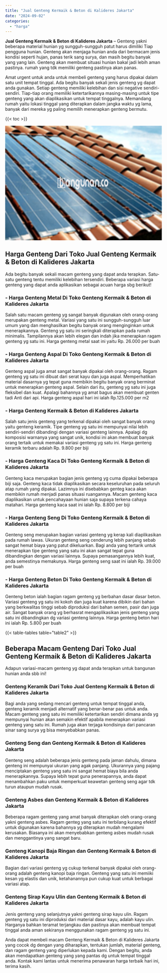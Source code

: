 ```yaml
---
title: "Jual Genteng Kermaik & Beton di Kalideres Jakarta"
date: "2024-09-02"
categories: 
  - "harga"
---
```


**Jual Genteng Kermaik & Beton di Kalideres Jakarta** – Genteng yakni beberapa material hunian yg sungguh-sungguh patut harus dimiliki Tiap pengguna hunian. Genteng akan menjaga hunian anda dari bermacam jenis kondisi seperti hujan, panas terik sang surya, dan masih begitu banyak yang yang lain. Genteng akan membuat situasi hunian bakal jadi lebih aman pastinya. rumah yang tdk memiliki genteng pastinya akan panas.

Amat urgent untuk anda untuk membeli genteng yang harus dipakai dalam satu unit tempat tinggal. Ada begitu banyak sekali jenis genteng yg dapat anda gunakan. Setiap genteng memiliki kelebihan dan sisi negative sendiri-sendiri. Tiap-tiap orang memiliki ketertarikannya masing-masing untuk tipe genteng yang akan diaplikasikan untuk tempat tinggalnya. Memandang rumah yaitu lokasi tinggal yang diterapkan dalam jangka waktu yg lama, banyak dari mereka yg paling memilih menerapkan genteng bermutu.

{{< toc >}}

![Jual Genteng Kermaik & Beton di Kalideres Jakarta](/images/genteng-minimalis-murah02.png)

## Harga Genteng Dari Toko Jual Genteng Kermaik & Beton di Kalideres Jakarta

Ada begitu banyak sekali macam genteng yang dapat anda terapkan. Satu-satu genteng tentu memiliki kelebihan tersendiri. Beberapa variasi harga genteng yang dapat anda aplikasikan sebagai acuan harga sbg berikut!

### \- Harga Genteng Metal Di Toko Genteng Kermaik & Beton di Kalideres Jakarta

Salah satu macam genteng yg sangat banyak digunakan oleh orang-orang merupakan genteng metal. Variasi yang satu ini sungguh-sungguh luar umum yang dan menghasilkan begitu banyak orang menginginkan untuk menerapkannya. Genteng yg satu ini seringkali diterapkan pada rumah minimalis. Tampilannya akan lebih elegan dan indah jika menerapkan ragam genteng yg satu ini. Harga genteng metal saat ini yaitu Rp. 26.000 per buah

### \- Harga Genteng Aspal Di Toko Genteng Kermaik & Beton di Kalideres Jakarta

Genteng aspal juga amat sangat banyak dipakai oleh orang-orang. Ragam genteng yg satu ini dibuat dari serat kayu dan juga aspal. Memperhatikan material dasarnya yg tepat guna membikin begitu banyak orang berminat untuk menerapkan genteng aspal. Selain dari itu, genteng yg satu ini juga fleksibel dan kuat. Apalagi bahannya yg amat bagus akan membuat genten tadi Anti dari api. Harga genteng aspal hari ini ialah Rp.125.000 per m2

### \- Harga Genteng Kermaik & Beton di Kalideres Jakarta

Salah satu jenis genteng yang terkenal dipakai oleh sangat banyak orang yaitu genteng keramik. Tipe genteng yg satu ini mempunyai nilai lebih sendiri-sendiri dibandingi dengan variasi genteng lainnya. Apalagi dg komposisi warnanya yang sangat unik, kondisi ini akan membuat banyak orang tertaik untuk memakai variasi genteng yg satu ini. Harga genteng keramik terbaru adalah Rp. 9.800 per biji

### \- Harga Genteng Kaca Di Toko Genteng Kermaik & Beton di Kalideres Jakarta

Genteng kaca merupakan bagian jenis genteng yg cuma dipakai beberapa biji saja. Genteng kaca tidak diaplikasikan secara keseluruhan pada seluruh atap rumah yang dipakai. Lazimnya ini disebabkan genteg kaca akan membikin rumah menjadi panas situasi ruangannya. Macam genteng kaca diaplikasikan untuk pencahayaan hunian saja supaya terkena cahaya matahari. Harga genteng kaca saat ini ialah Rp. 8.800 per biji

### \- Harga Genteng Seng Di Toko Genteng Kermaik & Beton di Kalideres Jakarta

Genteng seng merupakan bagian variasi genteng yg kerap kali diaplikasikan pada rumah lawas. Ukuran genteng seng cenderung lebih panjang sebab sangat hemat biaya yang patut dikeluarkan. Bagi anda yang tertarik untuk menerapkan tipe genteng yang satu ini akan sangat tepat guna dibandingkan dengan variasi lainnya. Supaya pemasangannya lebih kuat, anda semestinya memakunya. Harga genteng seng saat ini ialah Rp. 39.000 per buah

### \- Harga Genteng Beton Di Toko Genteng Kermaik & Beton di Kalideres Jakarta

Genteng beton ialah bagian ragam genteng yg berbahan dasar dasar beton. Variasi genteng yg satu ini kokoh dan juga kuat karena dibikin dari bahan yang berkwalitas tinggi sebab diproduksi dari bahan semen, pasir dan juga air. Sangat banyak orang yg berhasrat mengaplikasikan jenis genteng yang satu ini dibandingkan dg variasi genteng lainnya. Harga genteng beton hari ini ialah Rp. 5.800 per buah

{{< table-tables table="table2" >}}

## Beberapa Macam Genteng Dari Toko Jual Genteng Kermaik & Beton di Kalideres Jakarta

Adapun variasi-macam genteng yg dapat anda terapkan untuk bangunan hunian anda sbb ini!

### Genteng Keramik Dari Toko Jual Genteng Kermaik & Beton di Kalideres Jakarta

Bagi anda yang sedang mencari genteng untuk tempat tinggal anda, genteng keramik menjadi alternatif yang benar-benar pas untuk anda. Macam genteng yang satu ini memiliki ketertarikan sendiri dimana anda yg mempunyai hunian akan semakin efektif apabila menerapkan variasi genteng yang satu ini. Rumah juga akan terjaga kondisinya dari pancaran sinar sang surya yg bisa menyebabkan panas.

### Genteng Seng dan Genteng Kermaik & Beton di Kalideres Jakarta

Genteng seng adalah beberapa jenis genteng pada jaman dahulu, dimana genteng ini mempunyai ukuran yang agak panjang. Ukurannya yang pajang menciptakan genteng yang satu ini sangat hemat biaya bila anda menerapkannya. Supaya lebih tepat guna penerapannya, anda dapat menambahkan paku untuk memperkuat keawetan genteng seng agar tdk turun ataupun mudah rusak.

### Genteng Asbes dan Genteng Kermaik & Beton di Kalideres Jakarta

Beberapa ragam genteng yang amat banyak diterapkan oleh orang-orang yakni genteng asbes. Ragam genteg yang satu ini terbilang kurang efektif untuk digunakan karena bahannya yg diterapkan mudah mengalami kerusakan. Biasanya ini akan menyebabkan genteng asbes mudah rusak dan menggantinya yang sangat baru.

### Genteng Kanopi Baja Ringan dan Genteng Kermaik & Beton di Kalideres Jakarta

Bagian dari variasi genteng yg cukup terkenal banyak dipakai oleh orang-orang adalah genteng kanopi baja ringan. Genteng yang satu ini memiiki kesan yg elastis dan unik, ketahanannya pun cukup kuat untuk berbagai variasi atap.

### Genteng Sirap Kayu Ulin dan Genteng Kermaik & Beton di Kalideres Jakarta

Jenis genteng yang selanjutnya yakni genteng sirap kayu ulin. Ragam genteng yg satu ini diproduksi dari material dasar kayu, adalah kayu ulin. Harganya bahkan teramat terjangkau dan pastinya akan membuat tempat tinggal anda aman sekiranya menggunakan ragam genteng yg satu ini.

Anda dapat membeli macam Genteng Kermaik & Beton di Kalideres Jakarta yang cocok dg dengan yang diharapkan, tentukan jumlah, material genteng, dan ragam genteng yang diperlukan kepada kami. Dengan begitu, anda akan mendapatkan genteng yang yang pantas dg untuk tempat tinggal anda. Kontak kami lantas untuk menerima penawaran harga terbaik hari ini, terima kasih.

